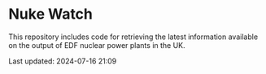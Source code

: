 # Nuke Watch

This repository includes code for retrieving the latest information available on the output of EDF nuclear power plants in the UK.

Last updated: 2024-07-16 21:09